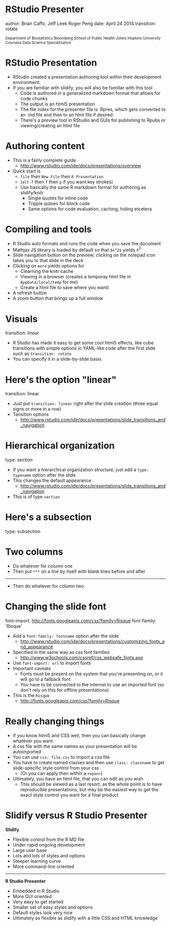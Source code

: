 RStudio Presenter
===
author: Brian Caffo, Jeff Leek Roger Peng
date: April 24 2014
transition: rotate

<small> 
Department of Biostatistics   
Bloomberg School of Public Health   
Johns Hopkins University   
Coursera Data Science Specialization
</small>


RStudio Presentation
===
- RStudio created a presentation authoring tool within their
development environment. 
- If you are familiar with slidify, you will also be familiar with this tool
    - Code is authored in a generalized markdown format that allows for code chunks
    - The output is an html5 presentation 
    - The file index for the presenter file is .Rpres, which gets converted to an .md file and then to an html file if desired
    - There's a preview tool in RStudio and GUIs for publishing to Rpubs or viewing/creating an html file

Authoring content
===
- This is a fairly complete guide
    - http://www.rstudio.com/ide/docs/presentations/overview
- Quick start is
    - `file` then `New File` then `R Presentation`
    - (`alt-f` then `f` then `p` if you want key strokes)
    - Use basically the same R markdown format for authoring as slidify/knitr
        - Single quotes for inline code
        - Tripple qutoes for block code
        - Same options for code evaluation, caching, hiding etcetera

Compiling and tools
===
- R Studio auto formats and runs the code when you save the document
- Mathjax JS library is loaded by default so that `$x^2$` yields $x^2$
- Slide navigation button on the preview; clicking on the notepad icon takes you to that slide in the deck
- Clicking on `more` yields options for
    - Clearning the knitr cache
    - Viewing in a browser (creates a temporay html file in `AppData/local/temp` for me)
    - Create a html file to save where you want)
- A refresh button 
- A zoom button that brings up a full window

Visuals
===
transition: linear

- R Studio has made it easy to get some cool html5 effects, like cube transitions
with simple options in YAML-like code after the first slide such as
`transition: rotate`
- You can specify it in a slide-by-slide basis

Here's the option "linear"
===
transition: linear

- Just put `transition: linear` right after the slide creation (three equal signs or more in a row)
- Tansition options 
    - http://www.rstudio.com/ide/docs/presentations/slide_transitions_and_navigation

Hierarchical organization
===
type: section
- If you want a hierarchical organization structure, just add a `type: typename` option after the slide
- This changes the default appearance
    - http://www.rstudio.com/ide/docs/presentations/slide_transitions_and_navigation
- This is of type `section`

Here's a subsection
===
type: subsection

Two columns
===
- Do whatever for column one
- Then put `***` on a line by itself with blank lines before and after

***

- Then do whatever for column two


Changing the slide font
==========================================================
font-import: http://fonts.googleapis.com/css?family=Risque
font-family: 'Risque'

- Add a `font-family: fontname` option after the slide
    - http://www.rstudio.com/ide/docs/presentations/customizing_fonts_and_appearance
- Specified in the same way as css font families
    - http://www.w3schools.com/cssref/css_websafe_fonts.asp
- Use `font-import: url` to import fonts
- Important caveats
    - Fonts must be present on the system that you're presenting on, or it will go to a fallback font
    - You have to be connected to the internet to use an imported font (so don't rely on this for offline presentations)
- This is the `Risque` 
    - http://fonts.googleapis.com/css?family=Risque
    
Really changing things 
===
- If you know html5 and CSS well, then you can basically change whatever you want
- A css file with the same names as your presentation will be autoimported 
- You can use `css: file.css` to import a css file 
- You have to create named classes and then use `class: classname` to get slide-specific style control from your css
    - (Or you can apply then within a `<span>`)
- Ultimately, you have an html file, that you can edit as you wish
    - This should be viewed as a last resort, as the whole point is to have reproducible presentations, but may be the easiest way to get the exact style control you want for a final product

Slidify versus R Studio Presenter
===
**Slidify**
- Flexible control from the R MD file
- Under rapid ongoing development
- Large user base
- Lots and lots of styles and options
- Steeper learning curve
- More command-line oriented

***
**R Studio Presenter**
- Embedded in R Studio
- More GUI oriented
- Very easy to get started
- Smaller set of easy styles and options
- Default styles look very nice
- Ultimately as flexible as slidify with a little CSS and HTML knowledge

